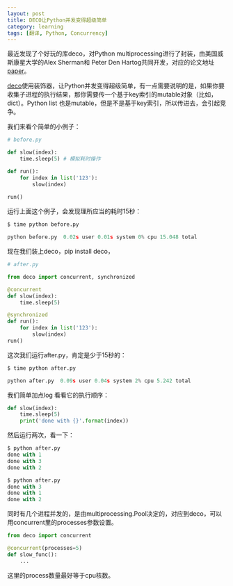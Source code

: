 ```yaml
---
layout: post
title: DECO让Python并发变得超级简单
category: learning
tags: [翻译, Python, Concurrency]
---
```


最近发现了个好玩的库deco，对Python multiprocessing进行了封装，由美国威斯康星大学的Alex Sherman和 Peter Den Hartog共同开发，对应的论文地址[paper](https://drive.google.com/a/mozilla.com/file/d/0B_olmC0u8E3gWTBmN3pydGxHdEE/view)。

[deco]( https://github.com/alex-sherman/deco)使用装饰器，让Python并发变得超级简单，有一点需要说明的是，如果你要收集子进程的执行结果，那你需要传一个基于key索引的mutable对象（比如，dict）。Python list 也是mutable，但是不是基于key索引，所以传进去，会引起竞争。

我们来看个简单的小例子：

```python
# before.py

def slow(index):
    time.sleep(5) # 模拟耗时操作

def run():
    for index in list('123'):
        slow(index)
        
run()
```

运行上面这个例子，会发现理所应当的耗时15秒：

```python
$ time python before.py

python before.py  0.02s user 0.01s system 0% cpu 15.048 total
```

现在我们装上deco，pip install deco，

```python
# after.py

from deco import concurrent, synchronized

@concurrent
def slow(index):
    time.sleep(5)

@synchronized
def run():
    for index in list('123'):
        slow(index)
run()
```

这次我们运行after.py，肯定是少于15秒的：

```python
$ time python after.py

python after.py  0.09s user 0.04s system 2% cpu 5.242 total
```

我们简单加点log 看看它的执行顺序：

```python
def slow(index):
    time.sleep(5)
    print('done with {}'.format(index))
```

然后运行两次，看一下：

```python
$ python after.py
done with 1
done with 3
done with 2

$ python after.py
done with 3
done with 1
done with 2
```

同时有几个进程并发的，是由multiprocessing.Pool决定的，对应到deco，可以用concurrent里的processes参数设置。

```python
from deco import concurrent

@concurrent(processes=5)
def slow_func():
    ...
```

这里的process数量最好等于cpu核数。



